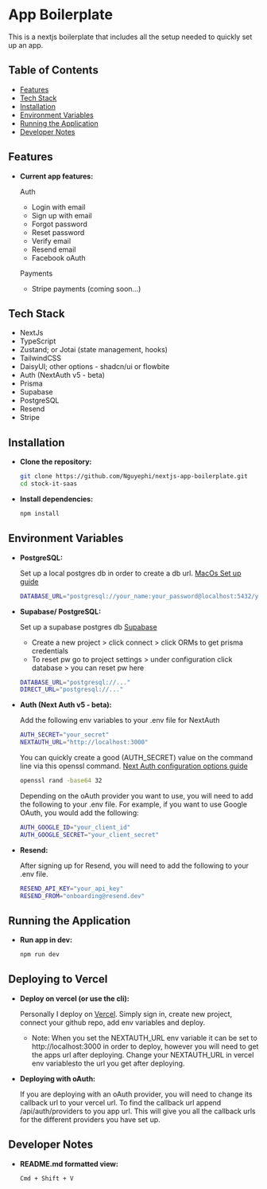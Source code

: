 # App Boilerplate

This is a nextjs boilerplate that includes all the setup needed to quickly set up an app.

## Table of Contents

- [Features](#features)
- [Tech Stack](#tech-stack)
- [Installation](#installation)
- [Environment Variables](#environment-variables)
- [Running the Application](#running-the-application)
- [Developer Notes](#developer-notes)

## Features

- **Current app features:**
   
    Auth
    - Login with email
    - Sign up with email
    - Forgot password
    - Reset password
    - Verify email
    - Resend email
    - Facebook oAuth

    Payments
    - Stripe payments (coming soon...)

## Tech Stack

- NextJs
- TypeScript
- Zustand; or Jotai (state management, hooks)
- TailwindCSS
- DaisyUI; other options - shadcn/ui or flowbite
- Auth (NextAuth v5 - beta)
- Prisma
- Supabase
- PostgreSQL
- Resend
- Stripe

## Installation

- **Clone the repository:**

    ```sh
    git clone https://github.com/Nguyephi/nextjs-app-boilerplate.git
    cd stock-it-saas
    ```

- **Install dependencies:**

    ```sh
    npm install
    ```

## Environment Variables

- **PostgreSQL:**

    Set up a local postgres db in order to create a db url.
    [MacOs Set up guide](https://dev.to/rinsama77/easy-setup-postgresql-on-macos-37ii)

    ```sh
    DATABASE_URL="postgresql://your_name:your_password@localhost:5432/your_db_name"
    ```

- **Supabase/ PostgreSQL:**

    Set up a supabase postgres db
    [Supabase](https://supabase.com/)
    - Create a new project > click connect > click ORMs to get prisma credentials
    - To reset pw go to project settings > under configuration click database > you can reset pw here

    ```sh
    DATABASE_URL="postgresql://..."
    DIRECT_URL="postgresql://..."
    ```

- **Auth (Next Auth v5 - beta):**

    Add the following env variables to your .env file for NextAuth

    ```sh
    AUTH_SECRET="your_secret"
    NEXTAUTH_URL="http://localhost:3000"
    ```

    You can quickly create a good (AUTH_SECRET) value on the command line via this openssl command.
    [Next Auth configuration options guide](https://next-auth.js.org/configuration/options)
    ```sh
    openssl rand -base64 32
    ```

    Depending on the oAuth provider you want to use, you will need to add the following to your .env file. For example, if you want to use Google OAuth, you would add the following:
    ```sh
    AUTH_GOOGLE_ID="your_client_id"
    AUTH_GOOGLE_SECRET="your_client_secret"
    ```

- **Resend:**

    After signing up for Resend, you will need to add the following to your .env file.

    ```sh
    RESEND_API_KEY="your_api_key"
    RESEND_FROM="onboarding@resend.dev"
    ```

## Running the Application

- **Run app in dev:**

    ```sh
    npm run dev
    ```
## Deploying to Vercel

- **Deploy on vercel (or use the cli):**

    Personally I deploy on [Vercel](https://vercel.com/). Simply sign in, create new project, connect your github repo, add env variables and deploy.
    - Note: When you set the NEXTAUTH_URL env variable it can be set to http://localhost:3000 in order to deploy, however you will need to get the apps url after deploying. Change your NEXTAUTH_URL in vercel env variablesto the url you get after deploying.

- **Deploying with oAuth:**

    If you are deploying with an oAuth provider, you will need to change its callback url to your vercel url. To find the callback url append /api/auth/providers to you app url. This will give you all the callback urls for the different providers you have set up.
  
## Developer Notes

- **README.md formatted view:**

    ```sh
    Cmd + Shift + V
    ```
